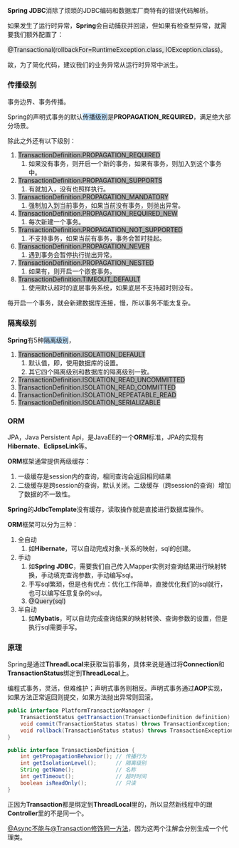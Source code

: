 **Spring  JDBC**消除了烦琐的JDBC编码和数据库厂商特有的错误代码解析。

如果发生了运行时异常，**Spring**会自动捕获并回滚，但如果有检查型异常，就需要我们额外配置了：

<span style=background:#e6e6e6>@Transactional(rollbackFor=RuntimeException.class, IOException.class)</span>。

故，为了简化代码，建议我们的业务异常从运行时异常中派生。



### 传播级别

事务边界、事务传播。

Spring的声明式事务的默认<span style=background:#c2e2ff>传播级别</span>是**PROPAGATION_REQUIRED**，满足绝大部分场景。

除此之外还有以下级别：

1. <span style=background:#b3b3b3>TransactionDefinition.PROPAGATION_REQUIRED</span>
   1. 如果没有事务，则开启一个新的事务，如果有事务，则加入到这个事务中。
2. <span style=background:#b3b3b3>TransactionDefinition.PROPAGATION_SUPPORTS</span>
   1. 有就加入，没有也照样执行。
3. <span style=background:#b3b3b3>TransactionDefinition.PROPAGATION_MANDATORY</span>
   1. 强制加入到当前事务，如果当前没有事务，则抛出异常。
4. <span style=background:#b3b3b3>TransactionDefinition.PROPAGATION_REQUIRED_NEW</span>
   1. 每次新建一个事务。
5. <span style=background:#b3b3b3>TransactionDefinition.PROPAGATION_NOT_SUPPORTED</span>
   1. 不支持事务，如果当前有事务，事务会暂时挂起。
6. <span style=background:#b3b3b3>TransactionDefinition.PROPAGATION_NEVER</span>
   1. 遇到事务会暂停执行抛出异常。
7. <span style=background:#b3b3b3>TransactionDefinition.PROPAGATION_NESTED</span>
   1. 如果有，则开启一个嵌套事务。
8. <span style=background:#b3b3b3>TransactionDefinition.TIMEOUT_DEFAULT</span>
   1. 使用默认超时的底层事务系统，如果底层不支持超时则没有。

每开启一个事务，就会新建数据库连接，慢，所以事务不能太复杂。



### 隔离级别

**Spring**有5种<span style=background:#c2e2ff>隔离级别</span>，

1. <span style=background:#b3b3b3>TransactionDefinition.ISOLATION_DEFAULT</span>
   1. 默认值，即，使用数据库的设置。
   2. 其它四个隔离级别和数据库的隔离级别一致。
2. <span style=background:#b3b3b3>TransactionDefinition.ISOLATION_READ_UNCOMMITTED</span>
3. <span style=background:#b3b3b3>TransactionDefinition.ISOLATION_READ_COMMITTED</span>
4. <span style=background:#b3b3b3>TransactionDefinition.ISOLATION_REPEATABLE_READ</span>
5. <span style=background:#b3b3b3>TransactionDefinition.ISOLATION_SERIALIZABLE</span>



### ORM

JPA，Java Persistent Api，是JavaEE的一个**ORM**标准，JPA的实现有**Hibernate**、**EclipseLink**等。

**ORM**框架通常提供两级缓存：

1. 一级缓存是session内的查询，相同查询会返回相同结果
2. 二级缓存是跨session的查询，默认关闭。二级缓存（跨session的查询）增加了数据的不一致性。

**Spring**的**JdbcTemplate**没有缓存，读取操作就是直接进行数据库操作。

**ORM**框架可以分为三种：

1. 全自动
   1. 如**Hibernate**，可以自动完成对象-关系的映射，sql的创建。
2. 手动
   1. 如**Spring JDBC**，需要我们自己传入Mapper实例对查询结果进行映射转换，手动填充查询参数，手动编写sql。
   2. 手写sql繁琐，但是也有优点：优化工作简单，直接优化我们的sql就行，也可以编写任意复杂的sql。
   3. <span style=background:#e6e6e6>@Query(sql)</span>
3. 半自动
   1. 如**Mybatis**，可以自动完成查询结果的映射转换、查询参数的设置，但是执行sql需要手写。



### 原理

Spring是通过**ThreadLocal**来获取当前事务，具体来说是通过将**Connection**和**TransactionStatus**绑定到**ThreadLocal**上。

编程式事务，灵活，但难维护；声明式事务则相反。声明式事务通过**AOP**实现，如果方法正常返回则提交，如果方法抛出异常则回滚。

```java
public interface PlatformTransactionManager {
	TransactionStatus getTransaction(TransactionDefinition definition) throws TransactionException; // 根据指定的传播行为，返回、创建事务
	void commit(TransactionStatus status) throws TransactionException; // 提交
	void rollback(TransactionStatus status) throws TransactionException; // 回滚
}
```

```java
public interface TransactionDefinition {
	int getPropagationBehavior(); // 传播行为
	int getIsolationLevel();	  // 隔离级别
	String getName();			  // 名称
	int getTimeout();			  // 超时时间
	boolean isReadOnly();		  // 只读
}
```

正因为**Transaction**都是绑定到**ThreadLocal**里的，所以显然新线程中的跟**Controller**里的不是同一个。



[@Async不能与@Transaction修饰同一方法](https://blog.csdn.net/blueheart20/article/details/44648667)，因为这两个注解会分别生成一个代理类。


